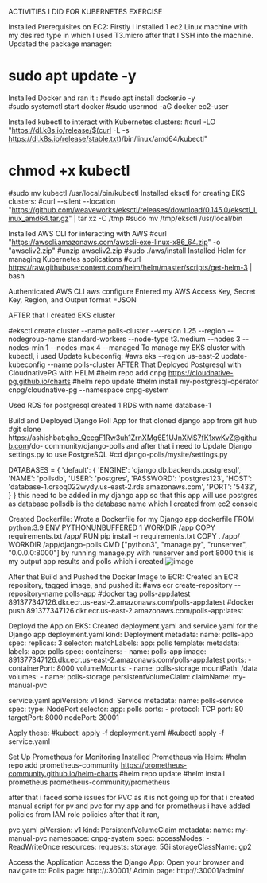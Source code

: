 ACTIVITIES I DID FOR KUBERNETES EXERCISE

Installed Prerequisites on EC2:
Firstly I installed 1 ec2  Linux machine with my desired type in which I used T3.micro after that I SSH into the machine.
Updated the package manager:
# sudo apt update -y
Installed Docker and ran it :
#sudo apt install docker.io -y   
#sudo systemctl start docker
#sudo usermod -aG docker ec2-user

Installed kubectl to interact with Kubernetes clusters:
#curl -LO "https://dl.k8s.io/release/$(curl -L -s https://dl.k8s.io/release/stable.txt)/bin/linux/amd64/kubectl"
# chmod +x kubectl
#sudo mv kubectl /usr/local/bin/kubectl
Installed eksctl for creating EKS clusters:
#curl --silent --location "https://github.com/weaveworks/eksctl/releases/download/0.145.0/eksctl_Linux_amd64.tar.gz" | tar xz -C /tmp
#sudo mv /tmp/eksctl /usr/local/bin

Installed AWS CLI for interacting with AWS
#curl "https://awscli.amazonaws.com/awscli-exe-linux-x86_64.zip" -o "awscliv2.zip"
#unzip awscliv2.zip
#sudo ./aws/install
Installed Helm for managing Kubernetes applications
#curl https://raw.githubusercontent.com/helm/helm/master/scripts/get-helm-3 | bash

Authenticated AWS CLI 
aws configure
Entered my  AWS Access Key, Secret Key, Region, and Output format =JSON


AFTER that I created EKS cluster 

#eksctl create cluster --name polls-cluster --version 1.25 --region <region> --nodegroup-name standard-workers --node-type t3.medium --nodes 3 --nodes-min 1 --nodes-max 4 --managed
To manage my EKS cluster with kubectl, i used Update kubeconfig: 
#aws eks --region us-east-2 update-kubeconfig --name polls-cluster
AFTER That Deployed Postgresql with CloudnativePG with HELM
#helm repo add cnpg https://cloudnative-pg.github.io/charts
#helm repo update
#helm install my-postgresql-operator cnpg/cloudnative-pg --namespace cnpg-system

Used RDS for postgresql
created 1 RDS with name 
database-1


Build and Deployed  Django Poll App
for that cloned django app from git hub 
#git clone https://ashishbat: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@github.com/do-  community/django-polls
and after that i need to Update Django settings.py to use PostgreSQL
#cd django-polls/mysite/settings.py

DATABASES = {
    'default': {
        'ENGINE': 'django.db.backends.postgresql',
        'NAME': 'pollsdb',
        'USER': 'postgres',
        'PASSWORD': 'postgres123',
        'HOST': 'database-1.crsoq022wydy.us-east-2.rds.amazonaws.com',
        'PORT': '5432',
    }
}
this need to be added in my django app so that this app will use postgres as database pollsdb is the database name which I created from ec2 console 

Created Dockerfile: Wrote a Dockerfile for my Django app
dockerfile
FROM python:3.9
ENV PYTHONUNBUFFERED 1
WORKDIR /app
COPY requirements.txt /app/
RUN pip install -r requirements.txt
COPY . /app/
WORKDIR /app/django-polls
CMD ["python3", "manage.py", "runserver", "0.0.0.0:8000"]
by running manage.py with runserver and port 8000 this is my output app results and polls which i created
![image](https://github.com/user-attachments/assets/3cf09d1d-0c37-4103-98da-22a06db5ea03)



After that Build and Pushed the Docker Image to ECR: Created an ECR repository, tagged image, and pushed it:
#aws ecr create-repository --repository-name polls-app
#docker tag polls-app:latest 891377347126.dkr.ecr.us-east-2.amazonaws.com/polls-app:latest
#docker push 891377347126.dkr.ecr.us-east-2.amazonaws.com/polls-app:latest

Deployd the App on EKS: Created deployment.yaml and service.yaml for the Django app
deployment.yaml
kind: Deployment
metadata:
  name: polls-app
spec:
  replicas: 3
  selector:
    matchLabels:
      app: polls
  template:
    metadata:
      labels:
        app: polls
    spec:
      containers:
      - name: polls-app
        image: 891377347126.dkr.ecr.us-east-2.amazonaws.com/polls-app:latest
        ports:
        - containerPort: 8000
        volumeMounts:
        - name: polls-storage
          mountPath: /data  
      volumes:
      - name: polls-storage
        persistentVolumeClaim:
          claimName: my-manual-pvc  

service.yaml
apiVersion: v1
kind: Service
metadata:
  name: polls-service
spec:
  type: NodePort
  selector:
    app: polls
  ports:
    - protocol: TCP
      port: 80
      targetPort: 8000
      nodePort: 30001

Apply these:
#kubectl apply -f deployment.yaml
#kubectl apply -f service.yaml

Set Up Prometheus for Monitoring
Installed Prometheus via Helm:
#helm repo add prometheus-community https://prometheus-community.github.io/helm-charts
#helm repo update
#helm install prometheus prometheus-community/prometheus

after that i faced some issues for PVC as it is not going up  for that i created manual script for pv and pvc for my app and for prometheus i have added policies from IAM role policies after that it ran,

pvc.yaml
piVersion: v1
kind: PersistentVolumeClaim
metadata:
  name: my-manual-pvc
  namespace: cnpg-system
spec:
  accessModes:
    - ReadWriteOnce
  resources:
    requests:
      storage: 5Gi
  storageClassName: gp2

Access the Application
Access the Django App: Open your browser and navigate to:
Polls page: http://<EC2-public-ip>:30001/
Admin page: http://<EC2-public-ip>:30001/admin/





